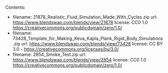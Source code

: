Contents:
 - filename: 21878_Realistic_Fluid_Simulation_Made_With_Cycles.zip
   url: https://www.blendswap.com/blends/view/21878
   license: CC0 1.0 https://creativecommons.org/publicdomain/zero/1.0/
 - filename: 73428_Template_for_Making_Keva_Kapla_Plank_Rigid_Body_Simulations.zip
   url: https://www.blendswap.com/blends/view/73428
   license: CC BY 3.0 - https://creativecommons.org/licenses/by/3.0/
 - filename: 2854_Smoke_Test.zip
   url: https://www.blendswap.com/blends/view/2854
   license: CC0 1.0 https://creativecommons.org/publicdomain/zero/1.0/
